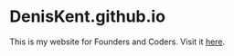 # DenisKent.github.io
This is my website for Founders and Coders. Visit it [here](https://deniskent.github.io/).
